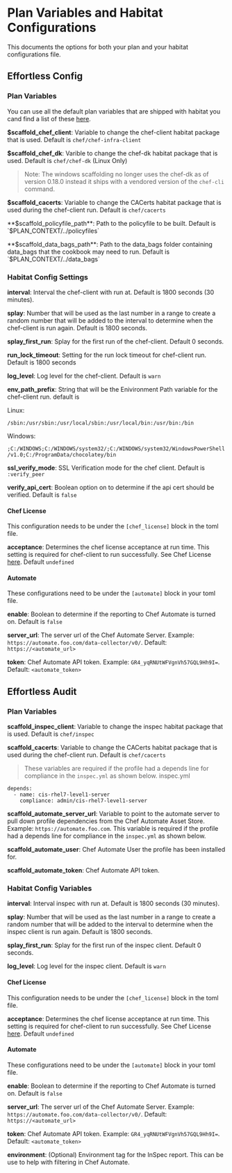 # Plan Variables and Habitat Configurations

This documents the options for both your plan and your habitat configurations file.

## Effortless Config

### Plan Variables

You can use all the default plan variables that are shipped with habitat you cand find a list of these [here](https://www.habitat.sh/docs/reference/#plan-variables).

**$scaffold_chef_client**: Variable to change the chef-client habitat package that is used. Default is `chef/chef-infra-client`

**$scaffold_chef_dk**: Varible to change the chef-dk habitat package that is used. Default is `chef/chef-dk` (Linux Only)

  > Note: The windows scaffolding no longer uses the chef-dk as of version 0.18.0 instead it ships with a vendored version of the `chef-cli` command.

**$scaffold_cacerts**: Variable to change the CACerts habitat package that is used during the chef-client run. Default is `chef/cacerts`

**$scaffold_policyfile_path**: Path to the policyfile to be built. Default is `$PLAN_CONTEXT/../policyfiles`

**$scaffold_data_bags_path**: Path to the data_bags folder containing data_bags that the cookbook may need to run. Default is `$PLAN_CONTEXT/../data_bags`

### Habitat Config Settings

**interval**: Interval the chef-client with run at. Default is 1800 seconds (30 minutes).

**splay**: Number that will be used as the last number in a range to create a random number that will be added to the interval to determine when the chef-client is run again. Default is 1800 seconds.

**splay_first_run**: Splay for the first run of the chef-client. Default 0 seconds.

**run_lock_timeout**: Setting for the run lock timeout for chef-client run. Default is 1800 seconds

**log_level**: Log level for the chef-client. Default is `warn`

**env_path_prefix**: String that will be the Enivironment Path variable for the chef-client run. default is

  Linux:
  
  `/sbin:/usr/sbin:/usr/local/sbin:/usr/local/bin:/usr/bin:/bin`

  Windows:
  
  `;C:/WINDOWS;C:/WINDOWS/system32/;C:/WINDOWS/system32/WindowsPowerShell/v1.0;C:/ProgramData/chocolatey/bin`

**ssl_verify_mode**: SSL Verification mode for the chef client. Default is `:verify_peer`

**verify_api_cert**: Boolean option on to determine if the api cert should be verified. Default is `false`

#### Chef License
This configuration needs to be under the `[chef_license]` block in the toml file.

**acceptance**: Determines the chef license acceptance at run time. This setting is required for chef-client to run successfully. See Chef License [here](https://docs.chef.io/chef_license_accept/#accepting-the-chef-license). Default `undefined`

#### Automate
These configurations need to be under the `[automate]` block in your toml file.

**enable**: Boolean to determine if the reporting to Chef Automate is turned on. Default is `false`

**server_url**: The server url of the Chef Automate Server. Example: `https://automate.foo.com/data-collector/v0/`. Default: `https://<automate_url>`

**token**: Chef Automate API token. Example: `GR4_yqRNUtWFVgnVh57GQL9Hh9I=`. Default: `<automate_token>`

## Effortless Audit

### Plan Variables

**scaffold_inspec_client**: Variable to change the inspec habitat package that is used. Default is `chef/inspec`

**scaffold_cacerts**: Variable to change the CACerts habitat package that is used during the chef-client run. Default is `chef/cacerts`

> These variables are required if the profile had a depends line for compliance in the `inspec.yml` as shown below.
inspec.yml
```
depends:
  - name: cis-rhel7-level1-server
    compliance: admin/cis-rhel7-level1-server
```

**scaffold_automate_server_url**: Variable to point to the automate server to pull down profile dependencies from the Chef Automate Asset Store. Example: `https://automate.foo.com`. This variable is required if the profile had a depends line for compliance in the `inspec.yml` as shown below.

**scaffold_automate_user**: Chef Automate User the profile has been installed for.

**scaffold_automate_token**: Chef Automate API token.

### Habitat Config Variables

**interval**: Interval inspec with run at. Default is 1800 seconds (30 minutes).

**splay**: Number that will be used as the last number in a range to create a random number that will be added to the interval to determine when the inspec client is run again. Default is 1800 seconds.

**splay_first_run**: Splay for the first run of the inspec client. Default 0 seconds.

**log_level**: Log level for the inspec client. Default is `warn`

#### Chef License
This configuration needs to be under the `[chef_license]` block in the toml file.

**acceptance**: Determines the chef license acceptance at run time. This setting is required for chef-client to run successfully. See Chef License [here](https://docs.chef.io/chef_license_accept/#accepting-the-chef-license). Default `undefined`

#### Automate
These configurations need to be under the `[automate]` block in your toml file.

**enable**: Boolean to determine if the reporting to Chef Automate is turned on. Default is `false`

**server_url**: The server url of the Chef Automate Server. Example: `https://automate.foo.com/data-collector/v0/`. Default: `https://<automate_url>`

**token**: Chef Automate API token. Example: `GR4_yqRNUtWFVgnVh57GQL9Hh9I=`. Default: `<automate_token>`

**environment**: (Optional) Environment tag for the InSpec report. This can be use to help with filtering in Chef Automate.
